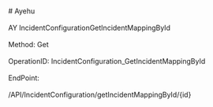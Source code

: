 <br>#     Ayehu</br>
<br>AY IncidentConfigurationGetIncidentMappingById</br>
<br>Method: Get</br>
<br>OperationID: IncidentConfiguration_GetIncidentMappingById</br>
<br>EndPoint:</br>
<br>/API/IncidentConfiguration/getIncidentMappingById/{id}</br>
